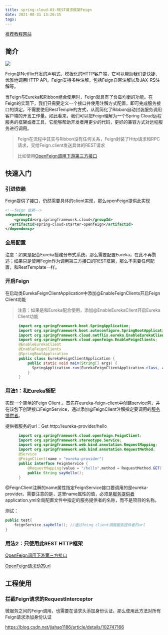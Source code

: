 ```yaml
---
title: spring-cloud-03-REST请求框架Feign
date: 2021-08-31 13:26:15
tags:
---
```


[推荐教程网站](https://book.itheima.net/course/1265899443273850881/1275268490151862274/1275304099226591234)

## 简介

![](https://book.itheima.net/uploads/course/images/java/5.4/image-20200623135343793.png)

Feign是Netflix开发的声明式、模板化的HTTP客户端，它可以帮助我们更快捷、优雅地调用HTTP API。Feign支持多种注解，包括Feign自带注解以及JAX-RS注解等。

当Feign与Eureka和Ribbon组合使用时，Feign就具有了负载均衡的功能。在Feign的实现下，我们只需要定义一个接口并使用注解方式配置，即可完成服务接口的绑定，不需要使用RestTemple的方式，从而简化了Ribbon自动封装服务调用客户端的开发工作量。如此看来，我们可以把Feign理解为一个Spring Cloud远程服务的框架或者工具，它能够帮助开发者用更少的代码，更好的兼容方式对远程服务进行调用。

> Feign在流程中其实与Ribbon没有任何关系，Feign封装了Http请求和RPC请求，交给Feign.client发送具体的REST请求
>
> 比如使用[OpenFeign调用下游第三方接口](http://www.yanzuoguang.com/article/740.html)



## 快速入门

### 引进依赖

Feign提供了接口，仍然需要具体的client实现，那么openFeign提供此实现

```xml
<!--feign 依赖--> 
<dependency>
	<groupId>org.springframework.cloud</groupId> 
  <artifactId>spring-cloud-starter-openfeign</artifactId>
</dependency>
```

### 全局配置

注意：如果是配合Eureka搭建分布式系统，那么需要配置Eureka，在此不再赘述；如果只是使用Fegin作为调用第三方接口的REST框架，那么不需要任何配置，和RestTemplate一样。

### 开启Feign

在启动类EurekaFeignClientApplication中添加@EnableFeignClients开启Feign Client功能

> 注意：如果是和Eureka配合使用，添加@EnableEurekaClient开启Eureka Client功能

```java
      import org.springframework.boot.SpringApplication;
      import org.springframework.boot.autoconfigure.SpringBootApplication;
      import org.springframework.cloud.netflix.eureka.EnableEurekaClient;
      import org.springframework.cloud.openfeign.EnableFeignClients;
      @EnableEurekaClient
      @EnableFeignClients
      @SpringBootApplication
      public class EurekaFeignClientApplication {
          public static void main(String[] args) {
            SpringApplication.run(EurekaFeignClientApplication.class, args);
          }
      }
```



### 用法1：和Eureka搭配

实现一个简单的Feign Client <!--可以看到Feign只是接口，需要具体的实现类client-->。首先在eureka-feign-client中创建service包，并在该包下创建接口FeignService，通过添加@FeignClient注解指定要调用的[服务提供者]()。

提供者服务的url：Get http://eureka-provider/hello

```java
      import org.springframework.cloud.openfeign.FeignClient;
      import org.springframework.stereotype.Service;
      import org.springframework.web.bind.annotation.RequestMapping;
      import org.springframework.web.bind.annotation.RequestMethod;
      @Service
      @FeignClient(name = "eureka-provider")
      public interface FeignService {
          @RequestMapping(value = "/hello",method = RequestMethod.GET)
          public String sayHello();
      }
```

@FeignClient注解的name属性指定FeignService接口要调用的是eureka-provider。需要注意的是，这里name属性的值，必须是[服务提供者]()application.yml全局配置文件中指定的服务提供者的名称，而不是项目的名称。

测试：

```java
public test{
	feignService.sayHello(); //通过feing client调用服务提供者的url
}
```



### 用法2：只使用此REST HTTP框架

[OpenFeign调用下游第三方接口](http://www.yanzuoguang.com/article/740.html)

[OpenFeign请求动态url](http://www.yanzuoguang.com/article/739)



## 工程使用

### 拦截Feign请求的RequestInterceptor

微服务之间的Feign调用，也需要在请求头添加身份认证，那么使用此方法对所有Feign请求添加身份认证

https://blog.csdn.net/jiahao1186/article/details/102747166

```

```

